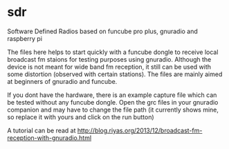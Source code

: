 sdr
===

Software Defined Radios based on funcube pro plus, gnuradio and raspberry pi

The files here helps to start quickly with a funcube dongle to receive local broadcast fm staions for testing purposes using gnuradio. Although the device is not meant for wide band fm reception, it still can be used with some distortion (observed with certain stations). The files are mainly aimed at beginners of gnuradio and funcube.

If you dont have the hardware, there is an example capture file which can be tested without any funcube dongle. Open the grc files in your gnuradio companion and may have to change the file path (it currently shows mine, so replace it with yours and click on the run button)

A tutorial can be read  at http://blog.riyas.org/2013/12/broadcast-fm-reception-with-gnuradio.html

